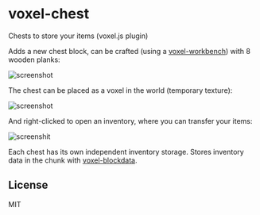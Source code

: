 # voxel-chest

Chests to store your items (voxel.js plugin)

Adds a new chest block, can be crafted (using a [voxel-workbench](https://github.com/deathcap/voxel-workbench)) with 8 wooden planks:

![screenshot](http://i.imgur.com/tCQe0HF.png "Screenshot recipe")

The chest can be placed as a voxel in the world (temporary texture):

![screenshot](http://i.imgur.com/em3zk95.png "Screenshot block")

And right-clicked to open an inventory, where you can transfer your items:

![screenshit](http://i.imgur.com/wzFHzHy.png "Screenshot interface")

Each chest has its own independent inventory storage.
Stores inventory data in the chunk with [voxel-blockdata](http://i.imgur.com/wzFHzHy.png).

## License

MIT

